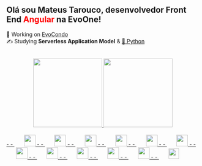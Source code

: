 ## Olá sou Mateus Tarouco, desenvolvedor Front End <span style="color:red">Angular</span> na EvoOne!
:seedling: Working on <a href="#"  target="_blank">EvoCondo</a></br>
:writing_hand: Studying <b>Serverless Application Model</b> & <a href="https://docs.python.org/3/"  target="_blank">:snake: Python</a><br><br>
<div align="center">
  <a href="https://github.com/mateustarouco" >
  <img height="180em" src="https://github-readme-stats.vercel.app/api?username=mateustarouco&show_icons=true&theme=dracula&include_all_commits=true&count_private=true"/>
  <img height="180em" src="https://github-readme-stats.vercel.app/api/top-langs/?username=mateustarouco&layout=compact&langs_count=7&theme=dracula"/>
</div><br>
<span> - -  </span><img height='30px' style='padding-left: 25px' src="https://cdn.jsdelivr.net/gh/devicons/devicon/icons/angularjs/angularjs-original.svg" />
<span> - -  </span><img height='30px' style='padding-left: 25px' src="https://cdn.jsdelivr.net/gh/devicons/devicon/icons/html5/html5-original.svg" />
<span> - -  </span><img height='30px' style='padding-left: 25px' src="https://cdn.jsdelivr.net/gh/devicons/devicon/icons/css3/css3-original.svg" />
<span> - -  </span><img height='30px' style='padding-left: 25px' src="https://cdn.jsdelivr.net/gh/devicons/devicon/icons/javascript/javascript-original.svg" />
<span> - -  </span><img height='30px' style='padding-left: 25px' src="https://cdn.jsdelivr.net/gh/devicons/devicon/icons/typescript/typescript-original.svg" />
<span> - -  </span><img height='30px' style='padding-left: 25px' src="https://cdn.jsdelivr.net/gh/devicons/devicon/icons/sass/sass-original.svg" />
<span> - -  </span><img height='30px' style='padding-left: 25px' src="https://cdn.jsdelivr.net/gh/devicons/devicon/icons/python/python-original.svg" />
<span> - -  </span><img height='30px' style='padding-left: 25px' src="https://cdn.jsdelivr.net/gh/devicons/devicon/icons/django/django-original.svg" />
<span> - -  </span><img height='30px' style='padding-left: 25px' src="https://cdn.jsdelivr.net/gh/devicons/devicon/icons/graphql/graphql-plain.svg" />
<span> - -  </span><img height='30px' style='padding-left: 25px' src="https://cdn.jsdelivr.net/gh/devicons/devicon/icons/firebase/firebase-plain.svg" />
<span> - -  </span><img height='30px' style='padding-left: 25px' src="https://iconsaws.s3.amazonaws.com/aws-brands.svg" />
<span> - -  </span><img height='27px' style='padding-left: 25px' src="https://iconsaws.s3.amazonaws.com/serverless_icon_132003.svg" />
  
